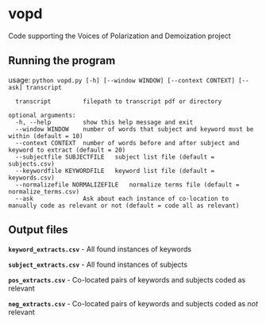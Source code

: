 # vopd
Code supporting the Voices of Polarization and Demoization project

## Running the program

usage: `python vopd.py [-h] [--window WINDOW] [--context CONTEXT] [--ask] transcript`

```positional arguments:
  transcript         filepath to transcript pdf or directory

optional arguments:
  -h, --help         show this help message and exit
  --window WINDOW    number of words that subject and keyword must be within (default = 10)
  --context CONTEXT  number of words before and after subject and keyword to extract (default = 20)
  --subjectfile SUBJECTFILE   subject list file (default = subjects.csv)
  --keywordfile KEYWORDFILE   keyword list file (default = keywords.csv)
  --normalizefile NORMALIZEFILE   normalize terms file (default = normalize_terms.csv)
  --ask              Ask about each instance of co-location to manually code as relevant or not (default = code all as relevant)
```


## Output files

**`keyword_extracts.csv`** - All found instances of keywords

**`subject_extracts.csv`** - All found instances of subjects

**`pos_extracts.csv`** - Co-located pairs of keywords and subjects coded as relevant 

**`neg_extracts.csv`** - Co-located pairs of keywords and subjects coded as *not* relevant


